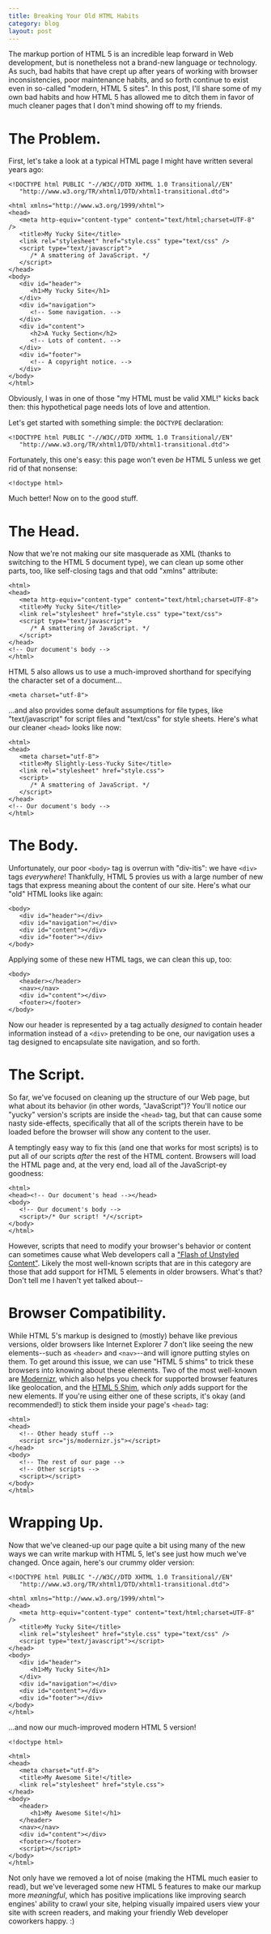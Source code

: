 ```yaml
---
title: Breaking Your Old HTML Habits
category: blog
layout: post
---
```


The markup portion of HTML 5 is an incredible leap forward in Web development,
but is nonetheless not a brand-new language or technology.  As such, bad habits
that have crept up after years of working with browser inconsistencies, poor
maintenance habits, and so forth continue to exist even in so-called "modern,
HTML 5 sites".  In this post, I'll share some of my own bad habits and how HTML
5 has allowed me to ditch them in favor of much cleaner pages that I don't mind
showing off to my friends.

The Problem.
============

First, let's take a look at a typical HTML page I might have written several
years ago:

<pre><code class="language-markup">&lt;!DOCTYPE html PUBLIC "-//W3C//DTD XHTML 1.0 Transitional//EN"
   "http://www.w3.org/TR/xhtml1/DTD/xhtml1-transitional.dtd">

&lt;html xmlns="http://www.w3.org/1999/xhtml">
&lt;head>
   &lt;meta http-equiv="content-type" content="text/html;charset=UTF-8" />
   &lt;title>My Yucky Site&lt;/title>
   &lt;link rel="stylesheet" href="style.css" type="text/css" />
   &lt;script type="text/javascript">
      /* A smattering of JavaScript. */
   &lt;/script>
&lt;/head>
&lt;body>
   &lt;div id="header">
      &lt;h1>My Yucky Site&lt;/h1>
   &lt;/div>
   &lt;div id="navigation">
      &lt;!-- Some navigation. -->
   &lt;/div>
   &lt;div id="content">
      &lt;h2>A Yucky Section&lt;/h2>
      &lt;!-- Lots of content. -->
   &lt;/div>
   &lt;div id="footer">
      &lt;!-- A copyright notice. -->
   &lt;/div>
&lt;/body>
&lt;/html></code></pre>

Obviously, I was in one of those "my HTML must be valid XML!" kicks back then:
this hypothetical page needs lots of love and attention.

Let's get started with something simple: the `DOCTYPE` declaration:

<pre><code class="language-markup">&lt;!DOCTYPE html PUBLIC "-//W3C//DTD XHTML 1.0 Transitional//EN"
   "http://www.w3.org/TR/xhtml1/DTD/xhtml1-transitional.dtd"></code></pre>

Fortunately, this one's easy: this page won't even _be_ HTML 5 unless we get rid
of that nonsense:

<pre><code class="language-markup">&lt;!doctype html></code></pre>

Much better!  Now on to the good stuff.

The Head.
=========

Now that we're not making our site masquerade as XML (thanks to switching to the
HTML 5 document type), we can clean up some other parts, too, like self-closing
tags and that odd "xmlns" attribute:

<pre><code class="language-markup">&lt;html>
&lt;head>
   &lt;meta http-equiv="content-type" content="text/html;charset=UTF-8">
   &lt;title>My Yucky Site&lt;/title>
   &lt;link rel="stylesheet" href="style.css" type="text/css">
   &lt;script type="text/javascript">
      /* A smattering of JavaScript. */
   &lt;/script>
&lt;/head>
&lt;!-- Our document's body -->
&lt;/html></code></pre>

HTML 5 also allows us to use a much-improved shorthand for specifying the
character set of a document...

<pre><code class="language-markup">&lt;meta charset="utf-8"></code></pre>

...and also provides some default assumptions for file types, like
"text/javascript" for script files and "text/css" for style sheets.  Here's what
our cleaner `<head>` looks like now:

<pre><code class="language-markup">&lt;html>
&lt;head>
   &lt;meta charset="utf-8">
   &lt;title>My Slightly-Less-Yucky Site&lt;/title>
   &lt;link rel="stylesheet" href="style.css">
   &lt;script>
      /* A smattering of JavaScript. */
   &lt;/script>
&lt;/head>
&lt;!-- Our document's body -->
&lt;/html></code></pre>

The Body.
=========

Unfortunately, our poor `<body>` tag is overrun with "div-itis": we have `<div>`
tags _everywhere_!  Thankfully, HTML 5 provies us with a large number of new
tags that express meaning about the content of our site.  Here's what our "old"
HTML looks like again:

<pre><code class="language-markup">&lt;body>
   &lt;div id="header">&lt;/div>
   &lt;div id="navigation">&lt;/div>
   &lt;div id="content">&lt;/div>
   &lt;div id="footer">&lt;/div>
&lt;/body></code></pre>

Applying some of these new HTML tags, we can clean this up, too:

<pre><code class="language-markup">&lt;body>
   &lt;header>&lt;/header>
   &lt;nav>&lt;/nav>
   &lt;div id="content">&lt;/div>
   &lt;footer>&lt;/footer>
&lt;/body></code></pre>

Now our header is represented by a tag actually _designed_ to contain header
information instead of a `<div>` pretending to be one, our navigation uses a tag
designed to encapsulate site navigation, and so forth.

The Script.
===========

So far, we've focused on cleaning up the structure of our Web page, but what
about its behavior (in other words, "JavaScript")?  You'll notice our "yucky"
version's scripts are inside the `<head>` tag, but that can cause some nasty
side-effects, specifically that all of the scripts therein have to be loaded
before the browser will show any content to the user.

A temptingly easy way to fix this (and one that works for most scripts) is to
put all of our scripts _after_ the rest of the HTML content.  Browsers will load
the HTML page and, at the very end, load all of the JavaScript-ey goodness:

<pre><code class="language-markup">&lt;html>
&lt;head>&lt;!-- Our document's head -->&lt;/head>
&lt;body>
   &lt;!-- Our document's body -->
   &lt;script>/* Our script! */&lt;/script>
&lt;/body>
&lt;/html></code></pre>

However, scripts that need to modify your browser's behavior or content can
sometimes cause what Web developers call a ["Flash of Unstyled Content"][1].
Likely the most well-known scripts that are in this category are those that add
support for HTML 5 elements in older browsers.  What's that?  Don't tell me I
haven't yet talked about--

Browser Compatibility.
======================

While HTML 5's markup is designed to (mostly) behave like previous versions,
older browsers like Internet Explorer 7 don't like seeing the new elements--such
as `<header>` and `<nav>`--and will ignore putting styles on them.  To get
around this issue, we can use "HTML 5 shims" to trick these browsers into
knowing about these elements.  Two of the most well-known are [Modernizr][2],
which also helps you check for supported browser features like geolocation, and
the [HTML 5 Shim][3], which _only_ adds support for the new elements.  If you're
using either one of these scripts, it's okay (and recommended!) to stick them
inside your page's `<head>` tag:

<pre><code class="language-markup">&lt;html>
&lt;head>
   &lt;!-- Other heady stuff -->
   &lt;script src="js/modernizr.js">&lt;/script>
&lt;/head>
&lt;body>
   &lt;!-- The rest of our page -->
   &lt;!-- Other scripts -->
   &lt;script>&lt;/script>
&lt;/body>
&lt;/html></code></pre>

Wrapping Up.
============

Now that we've cleaned-up our page quite a bit using many of the new ways we can
write markup with HTML 5, let's see just how much we've changed.  Once again,
here's our crummy older version:

<pre><code class="language-markup">&lt;!DOCTYPE html PUBLIC "-//W3C//DTD XHTML 1.0 Transitional//EN"
   "http://www.w3.org/TR/xhtml1/DTD/xhtml1-transitional.dtd">

&lt;html xmlns="http://www.w3.org/1999/xhtml">
&lt;head>
   &lt;meta http-equiv="content-type" content="text/html;charset=UTF-8" />
   &lt;title>My Yucky Site&lt;/title>
   &lt;link rel="stylesheet" href="style.css" type="text/css" />
   &lt;script type="text/javascript">&lt;/script>
&lt;/head>
&lt;body>
   &lt;div id="header">
      &lt;h1>My Yucky Site&lt;/h1>
   &lt;/div>
   &lt;div id="navigation">&lt;/div>
   &lt;div id="content">&lt;/div>
   &lt;div id="footer">&lt;/div>
&lt;/body>
&lt;/html></code></pre>

...and now our much-improved modern HTML 5 version!

<pre><code class="language-markup">&lt;!doctype html>

&lt;html>
&lt;head>
   &lt;meta charset="utf-8">
   &lt;title>My Awesome Site!&lt;/title>
   &lt;link rel="stylesheet" href="style.css">
&lt;/head>
&lt;body>
   &lt;header>
      &lt;h1>My Awesome Site!&lt;/h1>
   &lt;/header>
   &lt;nav>&lt;/nav>
   &lt;div id="content">&lt;/div>
   &lt;footer>&lt;/footer>
   &lt;script>&lt;/script>
&lt;/body>
&lt;/html></code></pre>

Not only have we removed a lot of noise (making the HTML much easier to read),
but we've leveraged some new HTML 5 features to make our markup more
_meaningful_, which has positive implications like improving search engines'
ability to crawl your site, helping visually impaired users view your site with
screen readers, and making your friendly Web developer coworkers happy. :)

[1]: http://www.bluerobot.com/web/css/fouc.asp/
[2]: http://www.modernizr.com/
[3]: http://code.google.com/p/html5shim/